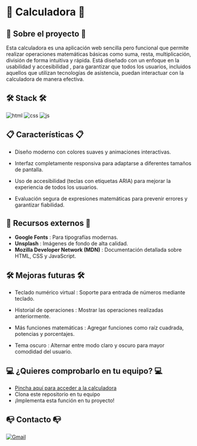 # 🧮 Calculadora 🧮

## 📜 Sobre el proyecto 📜

Esta calculadora es una aplicación web sencilla pero funcional que permite realizar operaciones matemáticas básicas como suma, resta, multiplicación, división de forma intuitiva y rápida. Está diseñado con un enfoque en la usabilidad y accesibilidad , para garantizar que todos los usuarios, incluidos aquellos que utilizan tecnologías de asistencia, puedan interactuar con la calculadora de manera efectiva.

## 🛠️ Stack 🛠️

![html](https://img.shields.io/badge/html5-orange?logo=html5) ![css](https://img.shields.io/badge/CSS3-blue?logo=CSS3) ![js](https://img.shields.io/badge/JavaScript-yellow?logo=JavaScript) 

## 📋 Características 📋

- Diseño moderno con colores suaves y animaciones interactivas.

- Interfaz completamente responsiva para adaptarse a diferentes tamaños de pantalla.

- Uso de accesibilidad (teclas con etiquetas ARIA) para mejorar la experiencia de todos los usuarios.

- Evaluación segura de expresiones matemáticas para prevenir errores y garantizar fiabilidad.

## 🧬 Recursos externos 🧬

- **Google Fonts** : Para tipografías modernas.
- **Unsplash** : Imágenes de fondo de alta calidad.
- **Mozilla Developer Network (MDN)** : Documentación detallada sobre HTML, CSS y JavaScript.

## 🛠️ Mejoras futuras 🛠️
- Teclado numérico virtual : Soporte para entrada de números mediante teclado.

- Historial de operaciones : Mostrar las operaciones realizadas anteriormente.

- Más funciones matemáticas : Agregar funciones como raíz cuadrada, potencias y porcentajes.

- Tema oscuro : Alternar entre modo claro y oscuro para mayor comodidad del usuario.

## 💻 ¿Quieres comprobarlo en tu equipo? 💻

- [Pincha aquí para acceder a la calculadora](https://abrahamgalvezv.github.io/PlayMusic/)
- Clona este repositorio en tu equipo
- ¡Implementa esta función en tu proyecto!

## 📭 Contacto 📭

<a href="mailto:abraham.galvez.vives@gmail.com">
  <img src="https://img.shields.io/badge/Gmail-C6362C?style=for-the-badge&logo=gmail&logoColor=white" alt="Gmail" target="_blank" />
</a>
